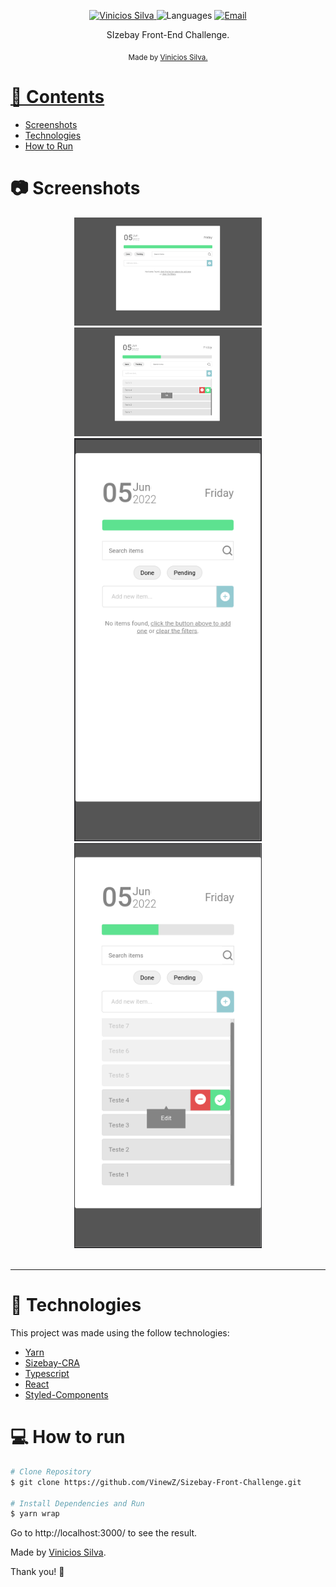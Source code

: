 <p align="center">	
   <a href="https://www.linkedin.com/in/vinicios-alves/">
      <img alt="Vinicios Silva" src="https://img.shields.io/badge/-ViniciosAlves-5965e0?style=flat&logo=Linkedin&logoColor=white" />
   </a>
  <img alt="Languages" src="https://img.shields.io/github/languages/count/LeonneBrito/dt.money?color=%235963C5" />
  <a href="mailto:viniciossilvadev@gmail.com">
   <img alt="Email" src="https://img.shields.io/badge/-viniciossilvadev%40gmail.com-%23525DCB" />
  </a>
</p>

<p align="center">
  SIzebay Front-End Challenge.
</p>

<div align="center">
  <sub> Made by
    <a href="https://github.com/VinewZ">Vinicios Silva.
  </sub>
</div>

# 📌 Contents

* [Screenshots](#camera-screenshot) 
* [Technologies](#rocket-technologies) 
* [How to Run](#computer-how-to-run)

# :camera: Screenshots
<div align="center">
   <img src="./github/desk1.png" width="300px">
   <img src="./github/desk2.png" width="300px">
   <img src="./github/mobile1.png" width="300px">
   <img src="./github/mobile2.png" width="300px">
</div>

<br/>
<hr/>

# :rocket: Technologies
This project was made using the follow technologies:

* [Yarn](https://yarnpkg.com/)      
* [Sizebay-CRA](https://github.com/sizebay/cra-template-sizebay)      
* [Typescript](https://www.typescriptlang.org/)      
* [React](https://reactjs.org/)      
* [Styled-Components](https://styled-components.com/)

# :computer: How to run

```bash
# Clone Repository
$ git clone https://github.com/VinewZ/Sizebay-Front-Challenge.git

# Install Dependencies and Run
$ yarn wrap
```
Go to http://localhost:3000/ to see the result.

Made by [Vinicios Silva](https://www.linkedin.com/in/vinicios-alves/). 

Thank you! 🌠